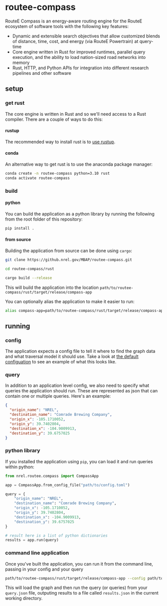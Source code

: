 # routee-compass

RouteE Compass is an energy-aware routing engine for the RouteE ecosystem of software tools with the following key features:

 - Dynamic and extensible search objectives that allow customized blends of distance, time, cost, and energy (via RouteE Powertrain) at query-time
 - Core engine written in Rust for improved runtimes, parallel query execution, and the ability to load nation-sized road networks into memory
 - Rust, HTTP, and Python APIs for integration into different research pipelines and other software

## setup

### get rust

The core engine is written in Rust and so we'll need access to a Rust compiler.
There are a couple of ways to do this:

#### rustup

The recommended way to install rust is to [use rustup](https://www.rust-lang.org/tools/install).

#### conda

An alternative way to get rust is to use the anaconda package manager:

```bash
conda create -n routee-compass python=3.10 rust
conda activate routee-compass
```

### build

#### python

You can build the application as a python library by running the following from the root folder of this repository:

```bash
pip install .
```

#### from source

Building the application from source can be done using `cargo`:

```bash
git clone https://github.nrel.gov/MBAP/routee-compass.git

cd routee-compass/rust

cargo build --release
```

This will build the application into the location `path/to/routee-compass/rust/target/release/compass-app`

You can optionally alias the application to make it easier to run:

```bash
alias compass-app=path/to/routee-compass/rust/target/release/compass-app
```

## running

### config

The application expects a config file to tell it where to find the graph data and what traversal model it should use.
Take a look at [the default configuation](./rust/compass-app/src/app/compass/config/config.default.toml) to see an example of what this looks like.

### query

In addition to an application level config, we also need to specify what queries the application should run.
These are represented as json that can contain one or multiple queries. Here's an example:

```json
{
  "origin_name": "NREL",
  "destination_name": "Comrade Brewing Company",
  "origin_x": -105.1710052,
  "origin_y": 39.7402804,
  "destination_x": -104.9009913,
  "destination_y": 39.6757025
}
```

### python library

If you installed the application using `pip`, you can load it and run queries within python:

```python
from nrel.routee.compass import CompassApp

app = CompassApp.from_config_file("path/to/config.toml")

query = {
    "origin_name": "NREL",
    "destination_name": "Comrade Brewing Company",
    "origin_x": -105.1710052,
    "origin_y": 39.7402804,
    "destination_x": -104.9009913,
    "destination_y": 39.6757025
}

# result here is a list of python dictionaries
results = app.run(query)
```

### command line application

Once you've built the application, you can run it from the command line, passing in your config and your query

```bash
path/to/routee-compass/rust/target/release/compass-app --config path/to/config.toml path/to/query.json
```

This will load the graph and then run the query (or queries) from your `query.json` file, outputing results to a file called `results.json` in the current working directory.
